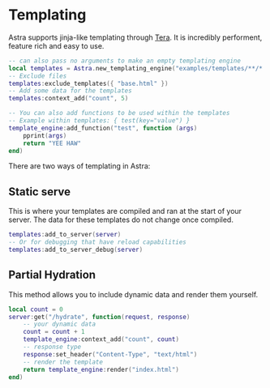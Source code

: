 # Templating

Astra supports jinja-like templating through [Tera](https://keats.github.io/tera/docs). It is incredibly performent, feature rich and easy to use.

```lua
-- can also pass no arguments to make an empty templating engine
local templates = Astra.new_templating_engine("examples/templates/**/*.html")
-- Exclude files
templates:exclude_templates({ "base.html" })
-- Add some data for the templates
templates:context_add("count", 5)

-- You can also add functions to be used within the templates
-- Example within templates: { test(key="value") }
template_engine:add_function("test", function (args)
    pprint(args)
    return "YEE HAW"
end)
```

There are two ways of templating in Astra:

## Static serve

This is where your templates are compiled and ran at the start of your server. The data for these templates do not change once compiled.

```lua
templates:add_to_server(server)
-- Or for debugging that have reload capabilities
templates:add_to_server_debug(server)
```

## Partial Hydration

This method allows you to include dynamic data and render them yourself.

```lua
local count = 0
server:get("/hydrate", function(request, response)
    -- your dynamic data
    count = count + 1
    template_engine:context_add("count", count)
    -- response type
    response:set_header("Content-Type", "text/html")
    -- render the template
    return template_engine:render("index.html")
end)
```
